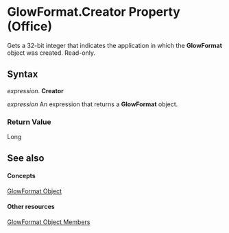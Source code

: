 
# GlowFormat.Creator Property (Office)

Gets a 32-bit integer that indicates the application in which the  **GlowFormat** object was created. Read-only.


## Syntax

 _expression_. **Creator**

 _expression_ An expression that returns a **GlowFormat** object.


### Return Value

Long


## See also


#### Concepts


[GlowFormat Object](b89e2245-e3a4-4a8c-cd4f-86396ad71a5b.md)
#### Other resources


[GlowFormat Object Members](8d12e270-0b8b-930b-9c74-694b02a3a228.md)

